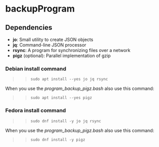 backupProgram
============

Dependencies
------------
- **jo**: Small utility to create JSON objects
- **jq**: Command-line JSON processor
- **rsync**: A program for synchronizing files over a network
- **pigz** (optional): Parallel implementation of gzip

### Debian install command
>> `sudo apt install --yes jo jq rsync`

When you use the *program_backup_pigz.bash* also use this command:

>> `sudo apt install --yes pigz`


### Fedora install command 
>> `sudo dnf install -y jo jq rsync`

When you use the *program_backup_pigz.bash* also use this command: 

>> `sudo dnf install -y pigz`
